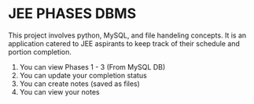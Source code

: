 # JEE PHASES DBMS

This project involves python, MySQL, and file handeling concepts. It is an application catered to JEE aspirants to keep track of their schedule and portion completion.

1. You can view Phases 1 - 3 (From MySQL DB)
2. You can update your completion status
3. You can create notes (saved as files)
4. You can view your notes
